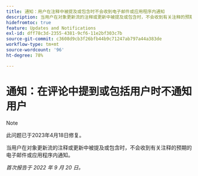 ```yaml
---
title: 通知：用户在注释中被提及或包含时不会收到电子邮件或应用程序内通知
description: 当用户在对象更新流的注释或更新中被提及或包含时，不会收到有关注释的预期的电子邮件或应用程序内通知。
hidefromtoc: true
feature: Updates and Notifications
exl-id: dff78c3d-2355-4381-9cf6-11e2bf303c7b
source-git-commit: c3608d9cb3f26bfb44b9c71247ab797a44a383de
workflow-type: tm+mt
source-wordcount: '96'
ht-degree: 78%

---
```


# 通知：在评论中提到或包括用户时不通知用户

>[!NOTE]
>
>此问题已于2023年4月18日修复。

当用户在对象更新流的注释或更新中被提及或包含时，不会收到有关注释的预期的电子邮件或应用程序内通知。

_首次报告于 2022 年 9 月 20 日。_
